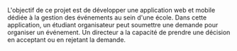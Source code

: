 L'objectif de ce projet est de développer une application web et mobile dédiée à la gestion des événements au sein d'une école. 
Dans cette application, un étudiant organisateur peut soumettre une demande pour organiser un événement. 
Un directeur a la capacité de prendre une décision en acceptant ou en rejetant la demande.
